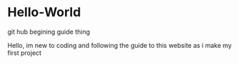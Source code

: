 # Hello-World
git hub begining guide thing

Hello, im new to coding and following the guide to this website as i make my first project
